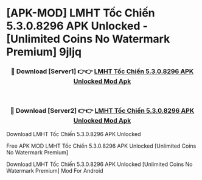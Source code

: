 # [APK-MOD] LMHT  Tốc Chiến 5.3.0.8296 APK Unlocked - [Unlimited Coins No Watermark Premium] 9jljq



<div align="center">
<h3>🔴 Download [Server1] 👉👉 <a href="https://momento.my/?title=LMHT__Tốc_Chiến_5.3.0.8296_APK_Unlocked">LMHT  Tốc Chiến 5.3.0.8296 APK Unlocked Mod Apk</a></h3><br>

<h3>🔴 Download [Server2] 👉👉 <a href="https://momento.my/?title=LMHT__Tốc_Chiến_5.3.0.8296_APK_Unlocked">LMHT  Tốc Chiến 5.3.0.8296 APK Unlocked Mod Apk</a></h3>
</div>



Download LMHT  Tốc Chiến 5.3.0.8296 APK Unlocked 

Free APK MOD LMHT  Tốc Chiến 5.3.0.8296 APK Unlocked [Unlimited Coins No Watermark Premium]

Download LMHT  Tốc Chiến 5.3.0.8296 APK Unlocked [Unlimited Coins No Watermark Premium] Mod For Android
